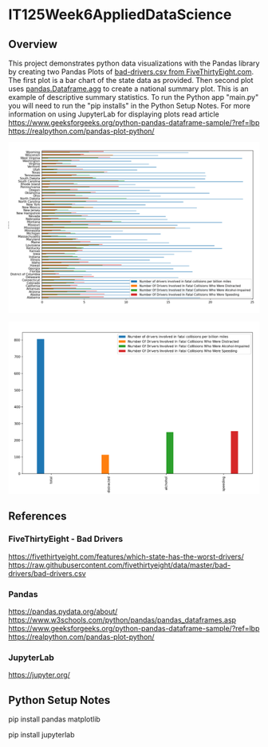 # IT125Week6AppliedDataScience 
## Overview
This project demonstrates python data visualizations with the Pandas library by creating two Pandas Plots of [bad-drivers.csv from FiveThirtyEight.com](https://raw.githubusercontent.com/fivethirtyeight/data/master/bad-drivers/bad-drivers.csv).   The first plot is a bar chart of the state data as provided.  Then second plot uses [pandas.Dataframe.agg](https://pandas.pydata.org/docs/reference/api/pandas.DataFrame.agg.html) to create a national summary plot.   This is an example of descriptive summary statistics.  To run the Python app "main.py" you will need to run the "pip installs" in the Python Setup Notes.   For more information on using JupyterLab for displaying plots read article https://www.geeksforgeeks.org/python-pandas-dataframe-sample/?ref=lbp https://realpython.com/pandas-plot-python/

![2012 - Number Of Drivers Involved In Fatal Collisions By State](plot_bad_drivers_states.png?raw=true)

![2012 - Number Of Drivers Involved In Fatal Collisions By State](plot_bad_drivers_national.png?raw=true)


## References
### FiveThirtyEight - Bad Drivers 
https://fivethirtyeight.com/features/which-state-has-the-worst-drivers/
https://raw.githubusercontent.com/fivethirtyeight/data/master/bad-drivers/bad-drivers.csv

### Pandas
https://pandas.pydata.org/about/
https://www.w3schools.com/python/pandas/pandas_dataframes.asp
https://www.geeksforgeeks.org/python-pandas-dataframe-sample/?ref=lbp
https://realpython.com/pandas-plot-python/

### JupyterLab
https://jupyter.org/

## Python Setup Notes
pip install pandas matplotlib

pip install jupyterlab